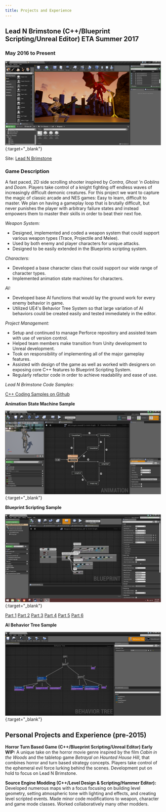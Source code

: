 ```yaml
---
title: Projects and Experience
---
```


## Lead N Brimstone (C++/Blueprint Scripting/Unreal Editor) ETA Summer 2017

### May 2016 to Present

[![Lead N Brimstone Preview Picture](/assets/img/LnBPreview1.png)](/assets/img/LnBPreview1.png){:target="_blank"}

Site: [Lead N Brimstone](http://www.wadenkanestudios.com/#!projects/leadnbrimestone.html)

### Game Description
A fast paced, 2D side scrolling shooter inspired by _Contra_, _Ghost 'n Goblins_ and _Doom_. Players take control of a knight fighting off endless waves of increasingly difficult demonic creatures. For this project we want to capture the magic of classic arcade and NES games: Easy to learn, difficult to master. We plan on having a gameplay loop that is brutally difficult, but never punishes the player with arbitrary failure states and instead empowers them to master their skills in order to beat their next foe.

*Weapon System:*

- Designed, implemented and coded a weapon system that could support various weapon types (Trace, Projectile and Melee).
- Used by both enemy and player characters for unique attacks.
- Designed to be easily extended in the Blueprints scripting system.

*Characters:*

- Developed a base character class that could support our wide range of character types.
- Implemented animation state machines for characters.

*AI:*

- Developed base AI functions that would lay the ground work for every enemy behavior in game.
- Utilized UE4's Behavior Tree System so that large variation of AI behaviors could be created easily and tested immediately in the editor.

*Project Management:*

- Setup and continued to manage Perforce repository and assisted team with use of version control.
- Helped team members make transition from Unity development to Unreal development.
- Took on responsibility of implementing all of the major gameplay features.
- Assisted with design of the game as well as worked with designers on exposing core C++ features to Blueprint Scripting System.
- Regularly refactor code in order to achieve readability and ease of use.

*Lead N Brimstone Code Samples:*

[C++ Coding Samples on Github](https://github.com/calebsmth54/Code-Samples/tree/master/LNB)

**Animation State Machine Sample**

[![Lead N Brimstone Preview Picture](/assets/img/LnBPreview2.png)](/assets/img/LnBPreview2.png){:target="_blank"}

**Blueprint Scripting Sample**

[![Lead N Brimstone Preview Picture](/assets/img/BPPreview1.png)](/assets/img/BPPreview1.png){:target="_blank"}

[Part 1](/assets/img/BPPreview1.png)
[Part 2](/assets/img/BPPreview2.png)
[Part 3](/assets/img/BPPreview3.png)
[Part 4](/assets/img/BPPreview4.png)
[Part 5](/assets/img/BPPreview5.png)
[Part 6](/assets/img/BPPreview6.png)

**AI Behavior Tree Sample**

[![Lead N Brimstone Preview Picture](/assets/img/LnBPreview3.png)](/assets/img/LnBPreview3.png){:target="_blank"}

## Personal Projects and Experience (pre-2015)

**Horror Turn Based Game (C++/Blueprint Scripting/Unreal Editor) Early WIP:** A unique take on the horror movie genre inspired by the film _Cabin in the Woods_ and the tabletop game _Betrayal on Haunted House Hill_, that combines horror and turn based strategy concepts. Players take control of the ephemeral evil force lurking behind the scenes. Development put on hold to focus on Lead N Brimstone.

**Source Engine Modding (C++/Level Design & Scripting/Hammer Editor):** Developed numerous maps with a focus focusing on building level geometry, setting atmospheric tone with lighting and effects, and creating level scripted events. Made minor code modifications to weapon, character and game mode classes. Worked collaboratively many other modders.
